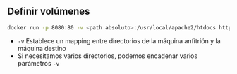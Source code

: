 ## Definir volúmenes

```bash
docker run -p 8080:80 -v <path absoluto>:/usr/local/apache2/htdocs httpd
```
* `-v` Establece un mapping entre directorios de la máquina anfitrión y la máquina destino
* Si necesitamos varios directorios, podemos encadenar varios parámetros `-v`
